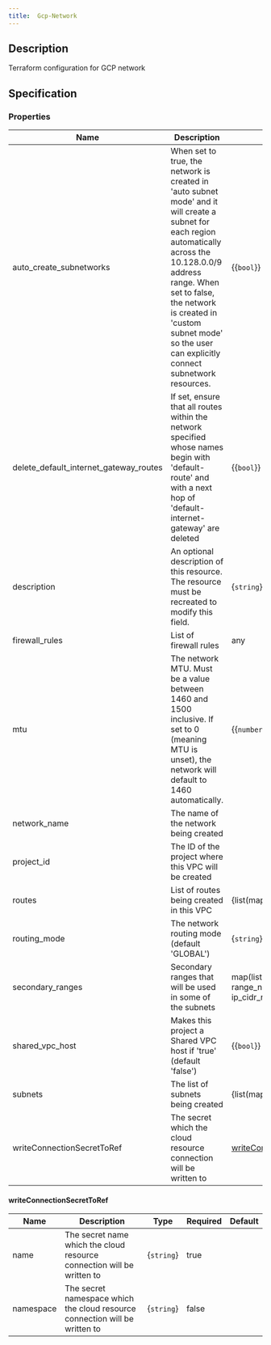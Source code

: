 ```yaml
---
title:  Gcp-Network
---
```


## Description

Terraform configuration for GCP network

## Specification


### Properties

 Name | Description | Type | Required | Default 
 ------------ | ------------- | ------------- | ------------- | ------------- 
 auto_create_subnetworks | When set to true, the network is created in 'auto subnet mode' and it will create a subnet for each region automatically across the 10.128.0.0/9 address range. When set to false, the network is created in 'custom subnet mode' so the user can explicitly connect subnetwork resources. | \{\{`bool`\}\} | false |  
 delete_default_internet_gateway_routes | If set, ensure that all routes within the network specified whose names begin with 'default-route' and with a next hop of 'default-internet-gateway' are deleted | \{\{`bool`\}\} | false |  
 description | An optional description of this resource. The resource must be recreated to modify this field. | \{`string`\} | false |  
 firewall_rules | List of firewall rules | any | false |  
 mtu | The network MTU. Must be a value between 1460 and 1500 inclusive. If set to 0 (meaning MTU is unset), the network will default to 1460 automatically. | \{\{`number`\}\} | false |  
 network_name | The name of the network being created |  | true |  
 project_id | The ID of the project where this VPC will be created |  | true |  
 routes | List of routes being created in this VPC | \{list(map(\{`string`\}))\} | false |  
 routing_mode | The network routing mode (default 'GLOBAL') | \{`string`\} | false |  
 secondary_ranges | Secondary ranges that will be used in some of the subnets | map(list(object({ range_name = \{`string`\}, ip_cidr_range = \{`string`\} }))) | false |  
 shared_vpc_host | Makes this project a Shared VPC host if 'true' (default 'false') | \{\{`bool`\}\} | false |  
 subnets | The list of subnets being created | \{list(map(\{`string`\}))\} | true |  
 writeConnectionSecretToRef | The secret which the cloud resource connection will be written to | [writeConnectionSecretToRef](#writeConnectionSecretToRef) | false |  


#### writeConnectionSecretToRef

 Name | Description | Type | Required | Default 
 ------------ | ------------- | ------------- | ------------- | ------------- 
 name | The secret name which the cloud resource connection will be written to | \{`string`\} | true |  
 namespace | The secret namespace which the cloud resource connection will be written to | \{`string`\} | false |  
